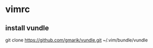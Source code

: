 vimrc
===========================

install vundle
---------------------------

git clone https://github.com/gmarik/vundle.git ~/.vim/bundle/vundle

